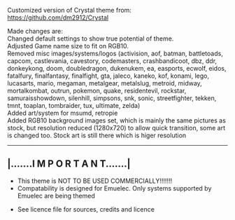 Customized version of Crystal theme from: <br>
https://github.com/dm2912/Crystal <br>

Made changes are: <br>
Changed default settings to show true potential of theme. <br>
Adjusted Game name size to fit on RGB10. <br>
Removed misc images/systems/logos (activision, aof, batman, battletoads, capcom, castlevania, cavestory, codemasters, crashbandicoot, dbz, ddr, donkeykong, doom, doubledragon, dukenukem, ea, easports, ecwolf, eidos, fatalfury, finalfantasy, finalfight, gta, jaleco, kaneko, kof, konami, lego, lucasarts, mario, megaman, metalgear, metalslug, metroid, midway, mortalkombat, outrun, pokemon, quake, residentevil, rockstar, samuraisshowdown, silenhill, simpsons, snk, sonic, streetfighter, tekken, tmnt, toaplan, tombraider, tux, ultimate, zelda) <br>
Added art/system for msumd, retropie <br>
Added RGB10 background images set, which is mainly the same pictures as stock, but resolution reduced (1280x720) to allow quick transition, some art is changed too. Stock art is still there which is higer resolution

--------------------------------------------------------------
|.......I M P O R T A N T.......|
--------------------------------------------------------------

* This theme is NOT TO BE USED COMMERCIALLY!!!!!!!
* Compatability is designed for Emuelec. Only systems supported by Emuelec are being themed 
+ See licence file for sources, credits and licence
